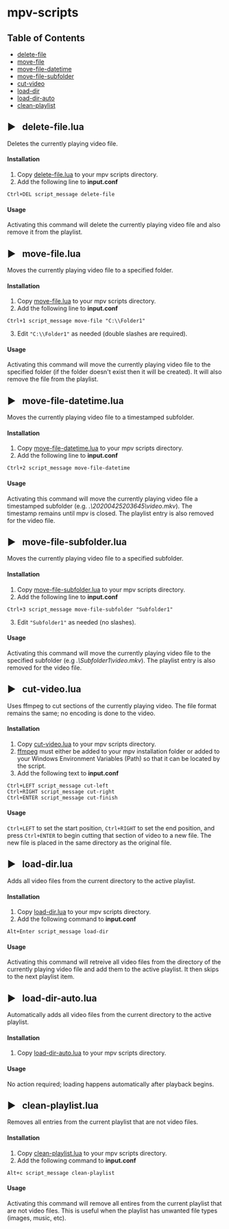 
# mpv-scripts
## Table of Contents
* [delete-file](#%EF%B8%8F---delete-filelua)
* [move-file](#%EF%B8%8F---move-filelua)
* [move-file-datetime](#%EF%B8%8F---move-file-datetimelua)
* [move-file-subfolder](#%EF%B8%8F---move-file-subfolderlua)
* [cut-video](#%EF%B8%8F---cut-videolua)
* [load-dir](#%EF%B8%8F---load-dirlua)
* [load-dir-auto](#%EF%B8%8F---load-dir-autolua)
* [clean-playlist](#%EF%B8%8F---clean-playlistlua)
##  ▶️  &nbsp; delete-file.lua
Deletes the currently playing video file.
#### Installation
1. Copy [delete-file.lua](delete-file.lua) to your mpv scripts directory.
2. Add the following line to **input.conf**
```
Ctrl+DEL script_message delete-file
```
#### Usage
Activating this command will delete the currently playing video file and also remove it from the playlist.

## ▶️  &nbsp; move-file.lua
Moves the currently playing video file to a specified folder.
#### Installation
1. Copy [move-file.lua](move-file.lua) to your mpv scripts directory.
2. Add the following line to **input.conf**
```
Ctrl+1 script_message move-file "C:\\Folder1"
```
3. Edit ```"C:\\Folder1"``` as needed (double slashes are required).
#### Usage
Activating this command will move the currently playing video file to the specified folder (if the folder doesn't exist then it will be created). It will also remove the file from the playlist. 

## ▶️  &nbsp; move-file-datetime.lua
Moves the currently playing video file to a timestamped subfolder.
#### Installation
1. Copy [move-file-datetime.lua](move-file-datetime.lua) to your mpv scripts directory.
2. Add the following line to **input.conf**
```
Ctrl+2 script_message move-file-datetime
```
#### Usage
Activating this command will move the currently playing video file a timestamped subfolder (e.g. *.\20200425203645\video.mkv*). The timestamp remains until mpv is closed. The playlist entry is also removed for the video file.

## ▶️  &nbsp; move-file-subfolder.lua
Moves the currently playing video file to a specified subfolder.
#### Installation
1. Copy [move-file-subfolder.lua](move-file-subfolder.lua) to your mpv scripts directory.
2. Add the following line to **input.conf**
```
Ctrl+3 script_message move-file-subfolder "Subfolder1"
```
3. Edit ```"Subfolder1"``` as needed (no slashes).
#### Usage
Activating this command will move the currently playing video file to the specified subfolder (e.g *.\Subfolder1\video.mkv*). The playlist entry is also removed for the video file.

## ▶️  &nbsp; cut-video.lua
Uses ffmpeg to cut sections of the currently playing video. The file format remains the same; no encoding is done to the video.
#### Installation
1. Copy [cut-video.lua](cut-video.lua) to your mpv scripts directory.
2. [ffmpeg](https://www.ffmpeg.org/download.html) must either be added to your mpv installation folder or added to your Windows Environment Variables (Path) so that it can be located by the script.
3. Add the following text to **input.conf**
```
Ctrl+LEFT script_message cut-left
Ctrl+RIGHT script_message cut-right
Ctrl+ENTER script_message cut-finish
```
#### Usage
```Ctrl+LEFT``` to set the start position, ```Ctrl+RIGHT``` to set the end position, and press ```Ctrl+ENTER``` to begin cutting that section of video to a new file. The new file is placed in the same directory as the original file.
## ▶️  &nbsp; load-dir.lua
Adds all video files from the current directory to the active playlist.
#### Installation
1. Copy [load-dir.lua](load-dir.lua) to your mpv scripts directory.
2. Add the following command to **input.conf**
```
Alt+Enter script_message load-dir
```
#### Usage
Activating this command will retreive all video files from the directory of the currently playing video file and add them to the active playlist. It then skips to the next playlist item.

## ▶️  &nbsp; load-dir-auto.lua
Automatically adds all video files from the current directory to the active playlist.
#### Installation
1. Copy [load-dir-auto.lua](load-dir-auto.lua) to your mpv scripts directory.
#### Usage
No action required; loading happens automatically after playback begins. 

## ▶️  &nbsp; clean-playlist.lua
Removes all entries from the current playlist that are not video files.
#### Installation
1. Copy [clean-playlist.lua](clean-playlist.lua) to your mpv scripts directory.
2. Add the following command to **input.conf**
```
Alt+c script_message clean-playlist
```
#### Usage
Activating this command will remove all entires from the current playlist that are not video files. This is useful when the playlist has unwanted file types (images, music, etc).
